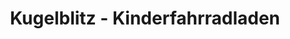 ---
title: "Kugelblitz - Kinderfahrradladen"
url: /freiburg-im-breisgau/kugelblitz-kinderfahrradladen/
shop: Fahrrad
---